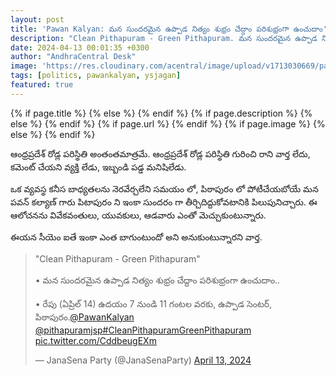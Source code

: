```yaml
---
layout: post
title: 'Pawan Kalyan: మన సుందరమైన ఉప్పాడ నిత్యం శుభ్రం చేద్దాం పరిశుభ్రంగా ఉంచుదాం'
description: "Clean Pithapuram - Green Pithapuram. మన సుందరమైన ఉప్పాడ నిత్యం శుభ్రం చేద్దాం పరిశుభ్రంగా ఉంచుదాం"
date: 2024-04-13 00:01:35 +0300
author: "AndhraCentral Desk"
image: 'https://res.cloudinary.com/acentral/image/upload/v1713030669/pawank/pitapuramclean_aixhb7.jpg'
tags: [politics, pawankalyan, ysjagan]
featured: true
---
```


<meta content="{{ site.title }}" property="og:site_name">
{% if page.title %}
  <meta content="{{ page.title }}" property="og:title">
{% else %}
  <meta content="{{ site.title }}" property="og:title">
{% endif %}
{% if page.description %}
  <meta content="{{ page.description }}" property="og:description">
{% else %}
  <meta content="{{ site.description }}" property="og:description">
{% endif %}
{% if page.url %}
  <meta content="{{ site.url }}{{ page.url }}" property="og:url">
{% endif %}
{% if page.image %}
  <meta content="https://res.cloudinary.com/acentral/image/upload/v1713030669/pawank/pitapuramclean_aixhb7.jpg" property="og:image">
{% else %}
  <meta content="{{ site.url }}/images/og.png" property="og:image">
{% endif %}

ఆంధ్రప్రదేశ్ రోడ్ల పరిస్థితి అంతంతమాత్రమే. ఆంధ్రప్రదేశ్ రోడ్ల పరిస్థితి గురించి రాని వార్త లేదు, కమెంట్ చేయని వ్యక్తి లేడు, ఇబ్బండి పడ్డ మనిషిలేడు.

ఒక వ్యవస్థ కనీస బాధ్యతలను నెరవేర్చలేని సమయం లో, పిఠాపురం లో పోటీచేయబోయే మన పవన్ కల్యాణ్ గారు పిటాపురం ని ఇంకా సుందరం గా తీర్చిదిద్దుకోవటానికి పిలుపునిచ్చారు. ఈ ఆలోచనను వివేకవంతులు, యువకులు, ఆడవారు ఎంతో మెచ్చుకుంటున్నారు.

ఈయన సీయెం ఐతే ఇంకా ఎంత బాగుంటుందో అని అనుకుంటున్నారని వార్త.

<blockquote class="twitter-tweet"><p lang="te" dir="ltr">&quot;Clean Pithapuram - Green Pithapuram&quot;<br><br>• మన సుందరమైన ఉప్పాడ నిత్యం శుభ్రం చేద్దాం పరిశుభ్రంగా ఉంచుదాం..<br><br>• రేపు (ఏప్రిల్ 14) ఉదయం 7 నుండి 11 గంటల వరకు, ఉప్పాడ సెంటర్, పిఠాపురం.<a href="https://twitter.com/PawanKalyan?ref_src=twsrc%5Etfw">@PawanKalyan</a> <a href="https://twitter.com/pithapuramjsp?ref_src=twsrc%5Etfw">@pithapuramjsp</a><a href="https://twitter.com/hashtag/CleanPithapuramGreenPithapuram?src=hash&amp;ref_src=twsrc%5Etfw">#CleanPithapuramGreenPithapuram</a> <a href="https://t.co/CddbeugEXm">pic.twitter.com/CddbeugEXm</a></p>&mdash; JanaSena Party (@JanaSenaParty) <a href="https://twitter.com/JanaSenaParty/status/1779174242275426789?ref_src=twsrc%5Etfw">April 13, 2024</a></blockquote> <script async src="https://platform.twitter.com/widgets.js" charset="utf-8"></script>